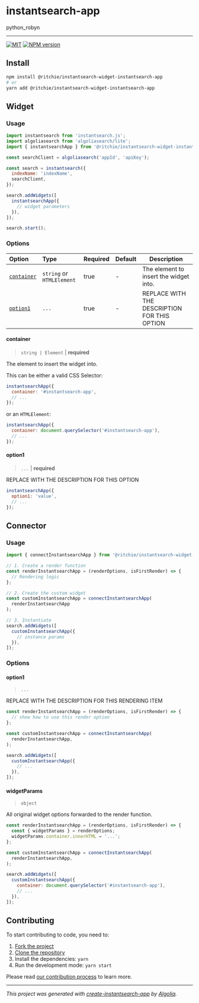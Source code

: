 # instantsearch-app

python_robyn

---

[![MIT](https://img.shields.io/npm/l/@ritchie/instantsearch-widget-instantsearch-app)](./LICENSE) [![NPM version](http://img.shields.io/npm/v/@ritchie/instantsearch-widget-instantsearch-app.svg)](https://npmjs.org/package/@ritchie/instantsearch-widget-instantsearch-app)

## Install

```bash
npm install @ritchie/instantsearch-widget-instantsearch-app
# or
yarn add @ritchie/instantsearch-widget-instantsearch-app
```

## Widget

### Usage

```js
import instantsearch from 'instantsearch.js';
import algoliasearch from 'algoliasearch/lite';
import { instantsearchApp } from '@ritchie/instantsearch-widget-instantsearch-app';

const searchClient = algoliasearch('appId', 'apiKey');

const search = instantsearch({
  indexName: 'indexName',
  searchClient,
});

search.addWidgets([
  instantsearchApp({
    // widget parameters
  }),
]);

search.start();
```

### Options

| Option | Type | Required | Default | Description |
| :-- | :-- | :-- | :-- | --- |
| [`container`](#container) | `string` or `HTMLElement` | true | - | The element to insert the widget into. |
| [`option1`](#option1) | `...` | true | - | REPLACE WITH THE DESCRIPTION FOR THIS OPTION |

#### container

> `string | Element` | **required**

The element to insert the widget into.

This can be either a valid CSS Selector:

```js
instantsearchApp({
  container: '#instantsearch-app',
  // ...
});
```

or an `HTMLElement`:

```js
instantsearchApp({
  container: document.querySelector('#instantsearch-app'),
  // ...
});
```

#### option1

> `...` | **required**

REPLACE WITH THE DESCRIPTION FOR THIS OPTION

```js
instantsearchApp({
  option1: 'value',
  // ...
});
```

## Connector

### Usage

```js
import { connectInstantsearchApp } from '@ritchie/instantsearch-widget-instantsearch-app';

// 1. Create a render function
const renderInstantsearchApp = (renderOptions, isFirstRender) => {
  // Rendering logic
};

// 2. Create the custom widget
const customInstantsearchApp = connectInstantsearchApp(
  renderInstantsearchApp
);

// 3. Instantiate
search.addWidgets([
  customInstantsearchApp({
    // instance params
  }),
]);
```

### Options

#### option1

> `...`

REPLACE WITH THE DESCRIPTION FOR THIS RENDERING ITEM

```js
const renderInstantsearchApp = (renderOptions, isFirstRender) => {
  // show how to use this render option
};

const customInstantsearchApp = connectInstantsearchApp(
  renderInstantsearchApp,
);

search.addWidgets([
  customInstantsearchApp({
    // ...
  }),
]);
```

#### widgetParams

> `object`

All original widget options forwarded to the render function.

```js
const renderInstantsearchApp = (renderOptions, isFirstRender) => {
  const { widgetParams } = renderOptions;
  widgetParams.container.innerHTML = '...';
};

const customInstantsearchApp = connectInstantsearchApp(
  renderInstantsearchApp,
);

search.addWidgets([
  customInstantsearchApp({
    container: document.querySelector('#instantsearch-app'),
    // ...
  }),
]);
```

## Contributing

To start contributing to code, you need to:

1. [Fork the project](https://docs.github.com/en/get-started/quickstart/fork-a-repo)
2. [Clone the repository](https://docs.github.com/en/github/creating-cloning-and-archiving-repositories/cloning-a-repository-from-github/cloning-a-repository)
3. Install the dependencies: `yarn`
4. Run the development mode: `yarn start`

Please read [our contribution process](./CONTRIBUTING.md) to learn more.

---

_This project was generated with [create-instantsearch-app](https://github.com/algolia/instantsearch/tree/master/packages/create-instantsearch-app) by [Algolia](https://algolia.com)._
